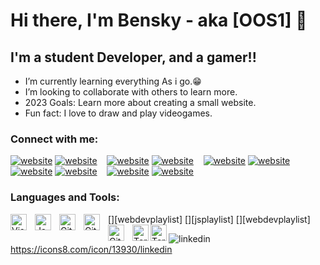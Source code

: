 # Hi there, I'm Bensky - aka [OOS1] 👋 

## I'm a student Developer, and a gamer!!

- I’m currently learning everything As i go.😁
- I’m looking to collaborate with others to learn more.
- 2023 Goals: Learn more about creating a small website.
- Fun fact: I love to draw and play videogames.
### Connect with me:
[![website](./img/globe-light.svg)](https://skyben.business.site#gh-light-mode-only)
[![website](./img/globe-dark.svg)](https://skyben.business.site#gh-dark-mode-only)
&nbsp;&nbsp;
[![website](./img/YouTube-light-logo-(2017).svg)](https://youtube.com#gh-light-mode-only)
[![website](./img/youtube-dark.svg)](https://youtube.com#gh-dark-mode-only)
&nbsp;&nbsp;
[![website](./img/twitter-light.svg)](https://twitter.com/skyben1#gh-light-mode-only)
[![website](./img/twitter-dark.svg)](https://twitter.com/skyben1#gh-dark-mode-only)
&nbsp;&nbsp;
[![website](./img/linkedin-light.svg)](https://linkedin.com/in/bensky-sainvilus#gh-light-mode-only)
[![website](./img/linkedin-dark.svg)](https://linkedin.com/in/bensky-sainvilus#gh-dark-mode-only)
&nbsp;&nbsp;
[![website](./img/instagram-light.svg)](https://instagram.com/skybennation#gh-light-mode-only)
[![website](./img/instagram-dark.svg)](https://instagram.com/skybennation#gh-dark-mode-only)



### Languages and Tools:
[<img align="left" alt="Visual Studio Code" width="26px" src="https://cdn.jsdelivr.net/gh/devicons/devicon/icons/vscode/vscode-original.svg" style="padding-right:10px;" />][webdevplaylist]
[<img align="left" alt="JavaScript" width="26px" src="https://cdn.jsdelivr.net/gh/devicons/devicon/icons/javascript/javascript-original.svg" style="padding-right:10px;" />][jsplaylist]
[<img align="left" alt="Git" width="26px" src="https://cdn.jsdelivr.net/gh/devicons/devicon/icons/git/git-original.svg" style="padding-right:10px;" />][webdevplaylist]
[<img align="left" alt="GitHub" width="26px" src="https://user-images.githubusercontent.com/3369400/139447912-e0f43f33-6d9f-45f8-be46-2df5bbc91289.png" style="padding-right:10px;" />](https://www.youtube.com/@Relaxspace1/videos#gh-dark-mode-only)
[<img align="left" alt="GitHub" width="26px" src="https://user-images.githubusercontent.com/3369400/139448065-39a229ba-4b06-434b-bc67-616e2ed80c8f.png" style="padding-right:10px;" />](https://www.youtube.com/@Relaxspace1/videos#gh-light-mode-only)
[<img align="left" alt="Terminal" width="26px" src="./img/terminal-light.svg" />](https://www.youtube.com/@Relaxspace1/videos#gh-light-mode-only)
[<img align="left" alt="Terminal" width="26px" src="terminal-dark.svg" />](https://www.youtube.com/@Relaxspace1/videos#gh-dark-mode-only)
<br />

![linkedin](https://www.linkedin.com/in/bensky-sainvilus)
https://icons8.com/icon/13930/linkedin
